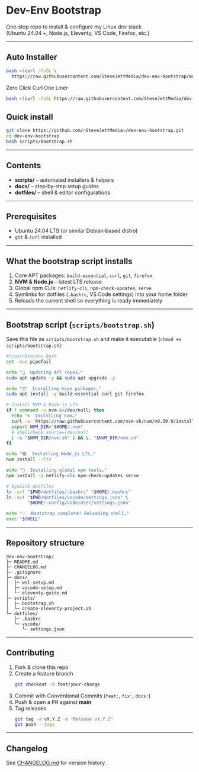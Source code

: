 

# Dev-Env Bootstrap

One‑stop repo to install & configure my Linux dev stack  
(Ubuntu 24.04 +, Node.js, Eleventy, VS Code, Firefox, etc.)

---

## Auto Installer

```bash
bash <(curl -fsSL \
  https://raw.githubusercontent.com/SteveJettMedia/dev-env-bootstrap/main/scripts/bootstrap.sh)
```

Zero Click Curl One Liner
```bash
bash <(curl -fsSL https://raw.githubusercontent.com/SteveJettMedia/dev-env-bootstrap/main/scripts/bootstrap.sh)
```

## Quick install

```bash
git clone https://github.com/<SteveJettMedia>/dev-env-bootstrap.git
cd dev-env-bootstrap
bash scripts/bootstrap.sh
```

---

## Contents

- **scripts/** – automated installers & helpers  
- **docs/** – step‑by‑step setup guides  
- **dotfiles/** – shell & editor configurations  

---

## Prerequisites

- Ubuntu 24.04 LTS (or similar Debian‑based distro)  
- `git` & `curl` installed  

---

## What the bootstrap script installs

1. Core APT packages: `build-essential`, `curl`, `git`, `firefox`  
2. **NVM & Node.js** – latest LTS release  
3. Global npm CLIs: `netlify-cli`, `npm-check-updates`, `serve`  
4. Symlinks for dotfiles (`.bashrc`, VS Code settings) into your home folder  
5. Reloads the current shell so everything is ready immediately

---

## Bootstrap script (`scripts/bootstrap.sh`)

Save this file as `scripts/bootstrap.sh` and make it executable (`chmod +x scripts/bootstrap.sh`):

```bash
#!/usr/bin/env bash
set -euo pipefail

echo "🔄  Updating APT repos…"
sudo apt update -y && sudo apt upgrade -y

echo "📦  Installing base packages…"
sudo apt install -y build-essential curl git firefox

# Install NVM & Node.js LTS
if ! command -v nvm &>/dev/null; then
  echo "🌀  Installing nvm…"
  curl -o- https://raw.githubusercontent.com/nvm-sh/nvm/v0.39.0/install.sh | bash
  export NVM_DIR="$HOME/.nvm"
  # shellcheck source=/dev/null
  [ -s "$NVM_DIR/nvm.sh" ] && \. "$NVM_DIR/nvm.sh"
fi

echo "🟢  Installing Node.js LTS…"
nvm install --lts

echo "🔧  Installing global npm tools…"
npm install -g netlify-cli npm-check-updates serve

# Symlink dotfiles
ln -svf "$PWD/dotfiles/.bashrc" "$HOME/.bashrc"
ln -svf "$PWD/dotfiles/vscode/settings.json" \
        "$HOME/.config/Code/User/settings.json"

echo "✅  Bootstrap complete! Reloading shell…"
exec "$SHELL"
```

---

## Repository structure

```text
dev-env-bootstrap/
├─ README.md
├─ CHANGELOG.md
├─ .gitignore
├─ docs/
│  ├─ wsl-setup.md
│  ├─ vscode-setup.md
│  └─ eleventy-guide.md
├─ scripts/
│  ├─ bootstrap.sh
│  └─ create-eleventy-project.sh
└─ dotfiles/
   ├─ .bashrc
   └─ vscode/
      └─ settings.json
```

---

## Contributing

1. Fork & clone this repo  
2. Create a feature branch  
   ```bash
   git checkout -b feat/your-change
   ```  
3. Commit with Conventional Commits (`feat:`, `fix:`, `docs:`)  
4. Push & open a PR against **main**  
5. Tag releases  
   ```bash
   git tag -a vX.Y.Z -m "Release vX.Y.Z"
   git push --tags
   ```

---

## Changelog

See [CHANGELOG.md](CHANGELOG.md) for version history.
